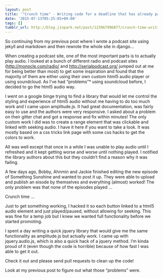```yaml
---
layout: post
title: '"Crunch time" - Writing code for a deadline that has already past!'
date: '2015-07-13T05:25:05+09:00'
tags: []
tumblr_url: http://blog.jinpark.net/post/123967996877/crunch-time-writing-code-for-a-deadline-that
---
```

So continuing from my previous post where I wrote a podcast site using jekyll and markdown and then rewrote the whole site in django…

When creating a podcast site, one of the most important parts is to actually play audio. I looked at a bunch of different radio and podcast sites (http://monocle.com/radio/ and http://serialpodcast.org/ jumped out at me for being better than most) to get some inspiration and found that the majority of them are either using their own custom html5 audio player or using soundcloud. As I’ve had “problems”* using soundcloud before, I decided to go the html5 audio way.

I went on a google binge trying to find a library that would let me control the styling and experience of html5 audio without me having to do too much work and I came upon amplitude.js. It had great documentation, was fairly easy to use and the authors were very responsive. I asked about a problem on their gitter chat and got a response and fix within minutes! The only custom work I did was to create a range element that was clickable and linked with seeking audio. I have it here if you want to take a look. It was mostly based on a css tricks link page with some css hacks to get the colors to work.

All was well except that once in a while I was unable to play audio until I refreshed and it kept getting worse and worse until nothing played. I notified the library authors about this but they couldn’t find a reason why it was failing.

A few days ago, Bobby, Ahnmin and Jackie finished editing the new episode of Something Sunshine and wanted to post it up. They were able to upload and publish an eisode by themselves and everything (almost) worked! The only problem was that none of the episodes played ...

Crunch time ...

Just to get something working, I hacked it so each button linked to a html5 audio element and just played/paused, without allowing for seeking. This was fine for a temp job but I knew we wanted full functionality before we started promoting.

I spent a day writing a quick jquery library that would give me the same functionality as amplitude.js but actually work. I came up with jquery.audio.js, which is also a quick hack of a jquery method. I’m kinda proud of it (even though the code is horrible) because of how fast I was able to get it out.

Check it out and please send pull requests to clean up the code!

Look at my previous post to figure out what those “problems” were.
